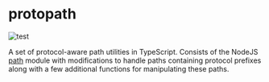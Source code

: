 # protopath
![test](https://github.com/connormanning/protopath/workflows/test/badge.svg)

A set of protocol-aware path utilities in TypeScript.  Consists of the NodeJS
[path](https://nodejs.org/api/path.html) module with modifications to handle
paths containing protocol prefixes along with a few additional functions for
manipulating these paths.

